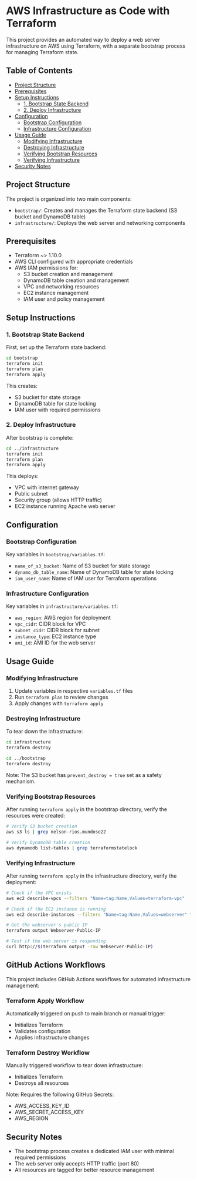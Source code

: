# AWS Infrastructure as Code with Terraform

This project provides an automated way to deploy a web server infrastructure on AWS using Terraform, with a separate bootstrap process for managing Terraform state.

## Table of Contents
- [Project Structure](#project-structure)
- [Prerequisites](#prerequisites)
- [Setup Instructions](#setup-instructions)
  - [1. Bootstrap State Backend](#1-bootstrap-state-backend)
  - [2. Deploy Infrastructure](#2-deploy-infrastructure)
- [Configuration](#configuration)
  - [Bootstrap Configuration](#bootstrap-configuration)
  - [Infrastructure Configuration](#infrastructure-configuration)
- [Usage Guide](#usage-guide)
  - [Modifying Infrastructure](#modifying-infrastructure)
  - [Destroying Infrastructure](#destroying-infrastructure)
  - [Verifying Bootstrap Resources](#verifying-bootstrap-resources)
  - [Verifying Infrastructure](#verifying-infrastructure)
- [Security Notes](#security-notes)

## Project Structure

The project is organized into two main components:
- `bootstrap/`: Creates and manages the Terraform state backend (S3 bucket and DynamoDB table)
- `infrastructure/`: Deploys the web server and networking components

## Prerequisites

- Terraform ~> 1.10.0
- AWS CLI configured with appropriate credentials
- AWS IAM permissions for:
  - S3 bucket creation and management
  - DynamoDB table creation and management
  - VPC and networking resources
  - EC2 instance management
  - IAM user and policy management

## Setup Instructions

### 1. Bootstrap State Backend

First, set up the Terraform state backend:

```bash
cd bootstrap
terraform init
terraform plan
terraform apply
```

This creates:
- S3 bucket for state storage
- DynamoDB table for state locking
- IAM user with required permissions

### 2. Deploy Infrastructure

After bootstrap is complete:

```bash
cd ../infrastructure
terraform init
terraform plan
terraform apply
```

This deploys:
- VPC with internet gateway
- Public subnet
- Security group (allows HTTP traffic)
- EC2 instance running Apache web server

## Configuration

### Bootstrap Configuration
Key variables in `bootstrap/variables.tf`:
- `name_of_s3_bucket`: Name of S3 bucket for state storage
- `dynamo_db_table_name`: Name of DynamoDB table for state locking
- `iam_user_name`: Name of IAM user for Terraform operations

### Infrastructure Configuration
Key variables in `infrastructure/variables.tf`:
- `aws_region`: AWS region for deployment
- `vpc_cidr`: CIDR block for VPC
- `subnet_cidr`: CIDR block for subnet
- `instance_type`: EC2 instance type
- `ami_id`: AMI ID for the web server

## Usage Guide

### Modifying Infrastructure

1. Update variables in respective `variables.tf` files
2. Run `terraform plan` to review changes
3. Apply changes with `terraform apply`

### Destroying Infrastructure

To tear down the infrastructure:

```bash
cd infrastructure
terraform destroy

cd ../bootstrap
terraform destroy
```

Note: The S3 bucket has `prevent_destroy = true` set as a safety mechanism.

### Verifying Bootstrap Resources

After running `terraform apply` in the bootstrap directory, verify the resources were created:

```bash
# Verify S3 bucket creation
aws s3 ls | grep nelson-rios.mundose22

# Verify DynamoDB table creation
aws dynamodb list-tables | grep terraformstatelock
```

### Verifying Infrastructure

After running `terraform apply` in the infrastructure directory, verify the deployment:

```bash
# Check if the VPC exists
aws ec2 describe-vpcs --filters "Name=tag:Name,Values=terraform-vpc"

# Check if the EC2 instance is running
aws ec2 describe-instances --filters "Name=tag:Name,Values=webserver" "Name=instance-state-name,Values=running"

# Get the webserver's public IP
terraform output Webserver-Public-IP

# Test if the web server is responding
curl http://$(terraform output -raw Webserver-Public-IP)
```

## GitHub Actions Workflows

This project includes GitHub Actions workflows for automated infrastructure management:

### Terraform Apply Workflow
Automatically triggered on push to main branch or manual trigger:
- Initializes Terraform
- Validates configuration
- Applies infrastructure changes

### Terraform Destroy Workflow
Manually triggered workflow to tear down infrastructure:
- Initializes Terraform
- Destroys all resources

Note: Requires the following GitHub Secrets:
- AWS_ACCESS_KEY_ID
- AWS_SECRET_ACCESS_KEY
- AWS_REGION

## Security Notes

- The bootstrap process creates a dedicated IAM user with minimal required permissions
- The web server only accepts HTTP traffic (port 80)
- All resources are tagged for better resource management
